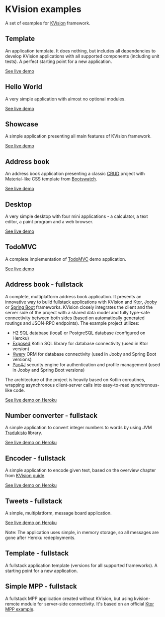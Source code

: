 # KVision examples

A set of examples for [KVision](https://github.com/rjaros/kvision) framework.

## Template

An application template. It does nothing, but includes all dependencies to develop KVision applications with all
supported components (including unit tests). A perfect starting point for a new application.

[See live demo](https://rjaros.github.io/kvision-examples/template/)

## Hello World

A very simple application with almost no optional modules.

[See live demo](https://rjaros.github.io/kvision-examples/helloworld/)

## Showcase

A simple application presenting all main features of KVision framework.

[See live demo](https://rjaros.github.io/kvision-examples/showcase/)

## Address book

An address book application presenting a classic [CRUD](https://en.wikipedia.org/wiki/Create,_read,_update_and_delete) project 
with Material-like CSS template from [Bootswatch](https://bootswatch.com/3/paper/).

[See live demo](https://rjaros.github.io/kvision-examples/addressbook/)

## Desktop

A very simple desktop with four mini applications - a calculator, a text editor, a paint program and a web browser.

[See live demo](https://rjaros.github.io/kvision-examples/desktop/)

## TodoMVC

A complete implementation of [TodoMVC](http://todomvc.com/) demo application.

[See live demo](https://rjaros.github.io/kvision-examples/todomvc/)

## Address book - fullstack

A complete, multiplatform address book application. It presents an innovative way to build fullstack applications with KVision and 
[Ktor](https://ktor.io), [Jooby](https://jooby.org) or [Spring Boot](https://spring.io/projects/spring-boot) frameworks. KVision closely integrates the client and the server side of the project with a 
shared data model and fully type-safe connectivity between both sides (based on automatically generated routings and JSON-RPC 
endpoints). The example project utilizes:

- H2 SQL database (local) or PostgreSQL database (configured on Heroku)
- [Exposed](https://github.com/JetBrains/Exposed) Kotlin SQL library for database connectivity (used in Ktor version)
- [Kwery](https://github.com/andrewoma/kwery) ORM for database connectivity (used in Jooby and Spring Boot versions)
- [Pac4J](https://github.com/pac4j/pac4j) security engine for authentication and profile management (used in Jooby and Spring Boot versions)

The architecture of the project is heavily based on Kotlin coroutines, wrapping asynchronous client-server calls into 
easy-to-read synchronous-like code.

[See live demo on Heroku](https://kvision-address-book.herokuapp.com/)

## Number converter - fullstack

A simple application to convert integer numbers to words by using JVM [Tradukisto](https://github.com/allegro/tradukisto) library.

[See live demo on Heroku](https://kvision-numbers.herokuapp.com/)

## Encoder - fullstack

A simple application to encode given text, based on the overview chapter from [KVision guide](https://kvision.gitbook.io/kvision-guide/part-3-server-side-interface/overview).

[See live demo on Heroku](https://kvision-encoder.herokuapp.com/)

## Tweets - fullstack

A simple, multiplatform, message board application. 

[See live demo on Heroku](https://kvision-tweets.herokuapp.com/)

Note: The application uses simple, in memory storage, so all messages are gone after Heroku redeployments.

## Template - fullstack

A fullstack application template (versions for all supported frameworks). A starting point for a new application.

## Simple MPP - fullstack

A fullstack MPP application created without KVision, but using kvision-remote module for server-side connectivity. 
It's based on an official [Ktor MPP example](https://github.com/ktorio/ktor-samples/tree/master/mpp/fullstack-mpp).
